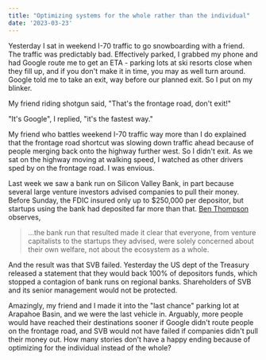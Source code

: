 ```yaml
---
title: "Optimizing systems for the whole rather than the individual"
date: '2023-03-23'
---
```


Yesterday I sat in weekend I-70 traffic to go snowboarding with a friend. The traffic was predictably bad. Effectively parked, I grabbed my phone and had Google route me to get an ETA - parking lots at ski resorts close when they fill up, and if you don't make it in time, you may as well turn around. Google told me to take an exit, way before our planned exit. So I put on my blinker. 

My friend riding shotgun said, "That's the frontage road, don't exit!"

"It's Google", I replied, "it's the fastest way."

My friend who battles weekend I-70 traffic way more than I do explained that the frontage road shortcut was slowing down traffic ahead because of people merging back onto the highway further west. So I didn't exit. As we sat on the highway moving at walking speed, I watched as other drivers sped by on the frontage road. I was envious. 

Last week we saw a bank run on Silicon Valley Bank, in part because several large venture investors advised companies to pull their money. Before Sunday, the FDIC insured only up to $250,000 per depositor, but startups using the bank had deposited far more than that. [Ben Thompson](https://stratechery.com/2023/the-death-of-silicon-valley-bank/) observes,

>  ...the bank run that resulted made it clear that everyone, from venture capitalists to the startups they advised, were solely concerned about their own welfare, not about the ecosystem as a whole.

And the result was that SVB failed. Yesterday the US dept of the Treasury released a statement that they would back 100% of depositors funds, which stopped a contagion of bank runs on regional banks. Shareholders of SVB and its senior management would not be protected.

Amazingly, my friend and I made it into the "last chance" parking lot at Arapahoe Basin, and we were the last vehicle in. Arguably, more people would have reached their destinations sooner if Google didn't route people on the frontage road, and SVB would not have failed if companies didn't pull their money out. How many stories don't have a happy ending because of optimizing for the individual instead of the whole?